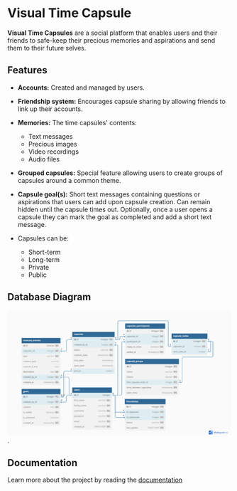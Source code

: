 # Visual Time Capsule
**Visual Time Capsules** are a social platform that enables users and their friends to safe-keep their precious memories and aspirations and send them to their future selves.

## Features
 - **Accounts:** Created and managed by users.
 
 - **Friendship system:** Encourages capsule sharing by allowing friends to link up their accounts.
 
 - **Memories:** The time capsules' contents:
    - Text messages
    - Precious images
    - Video recordings
    - Audio files
   
 - **Grouped capsules:** Special feature allowing users to create groups of capsules around a common theme.
 
 - **Capsule goal(s):** Short text messages containing questions or aspirations that users can add upon capsule creation. Can remain hidden until the capsule times out. Optionally, once a user opens a capsule they can mark the goal as completed and add a short text message.
 
 - Capsules can be:
    - Short-term
    - Long-term
    - Private
    - Public

## Database Diagram

![DB Diagram](https://github.com/bogiplump/Visual-Time-Capsule/blob/main/images/database%20diagram.png).

## Documentation
Learn more about the project by reading the [documentation](docs/Visual%20Time%20Capsule%20Project%20Documentation.pdf)
